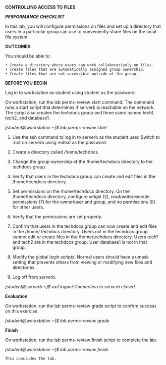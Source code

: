 **CONTROLLING ACCESS TO FILES**


***PERFORMANCE CHECKLIST*** 

In this lab, you will configure permissions on files and set up a directory that users in a particular group can use to conveniently share files on the local file system. 

**OUTCOMES** 

You should be able to: 

    • Create a directory where users can work collaboratively on files. 
    • Create files that are automatically assigned group ownership. 
    • Create files that are not accessible outside of the group. 

**BEFORE YOU BEGIN**

Log in to workstation as student using student as the password. 

On workstation, run the lab perms-review start command. The command runs a start script that determines if serverb is reachable on the network. The script also creates the techdocs group and three users named tech1, tech2, and database1. 

*[student@workstation ~]$ lab perms-review start*

1. Use the ssh command to log in to serverb as the student user. Switch to root on serverb using redhat as the password.

2. Create a directory called /home/techdocs.

3. Change the group ownership of the /home/techdocs directory to the techdocs group.

4. Verify that users in the techdocs group can create and edit files in the /home/techdocs directory.

5. Set permissions on the /home/techdocs directory. On the /home/techdocs directory, configure setgid (2), read/write/execute permissions (7) for the owner/user and group, and no permissions (0) for other users.

6. Verify that the permissions are set properly.

7. Confirm that users in the techdocs group can now create and edit files in the /home/ techdocs directory. Users not in the techdocs group cannot edit or create files in the /home/techdocs directory. Users tech1 and tech2 are in the techdocs group. User database1 is not in that group.

8. Modify the global login scripts. Normal users should have a umask setting that prevents others from viewing or modifying new files and directories.

9. Log off from serverb.

*[student@serverb ~]$ exit logout Connection to serverb closed.* 

**Evaluation**

On workstation, run the lab perms-review grade script to confirm success on this exercise. 

*[student@workstation ~]$ lab perms-review grade* 

**Finish**

On workstation, run the lab perms-review finish script to complete the lab. 

*[student@workstation ~]$ lab perms-review finish* 

    This concludes the lab. 
